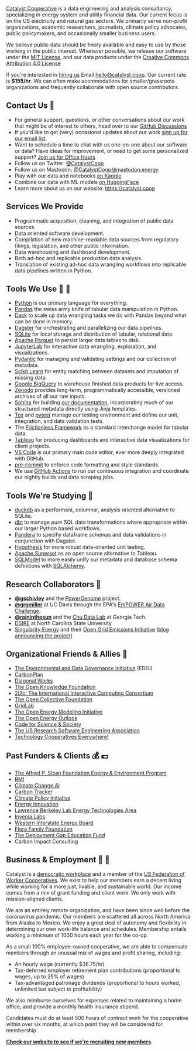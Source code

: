 [Catalyst Cooperative](https://catalyst.coop) is a data engineering and analysis
consultancy, specializing in energy system and utility financial data. Our current
focus is on the US electricity and natural gas sectors. We primarily serve
non-profit organizations, academic researchers, journalists, climate policy advocates,
public policymakers, and occasionally smaller business users.

We believe public data should be freely available and easy to use by those working in
the public interest. Whenever possible, we release our software under the [MIT
License](https://opensource.org/licenses/MIT), and our data products under the [Creative
Commons Attribution 4.0 License](https://creativecommons.org/licenses/by/4.0/)

If you're interested in [hiring us](https://catalyst.coop/hire-catalyst)
Email [hello@catalyst.coop](mailto:hello@catalyst.coop). Our current rate is
**$155/hr**. We can often make acommodations for smaller/grassroots organizations and
frequently collaborate with open source contributors.

## Contact Us :love_letter:

- For general support, questions, or other conversations about our work
  that might be of interest to others, head over to our
  [GitHub Discussions](https://github.com/orgs/catalyst-cooperative/discussions)
- If you'd like to get (very) occasional updates about our work
  [sign up for our email list](https://catalyst.coop/updates/).
- Want to schedule a time to chat with us one-on-one about our software or data? Have
  ideas for improvement, or need to get some personalized support? [Join us for Office
  Hours](https://calend.ly/catalyst-cooperative/pudl-office-hours)
- Follow us on Twitter: [@CatalystCoop](https://twitter.com/CatalystCoop)
- Follow us on Mastodon: [@CatalystCoop@mastodon.energy](https://mastodon.energy/@CatalystCoop)
- Play with our data and notebooks [on Kaggle](https://www.kaggle.com/catalystcooperative)
- Combine our data with ML models [on HuggingFace](https://huggingface.co/catalystcooperative)
- Learn more about us on our website: https://catalyst.coop

## Services We Provide

- Programmatic acquisition, cleaning, and integration of public data sources.
- Data oriented software development.
- Compilation of new machine-readable data sources from regulatory filings, legislation,
  and other public information.
- Data warehousing and dashboard development.
- Both ad-hoc and replicable production data analysis.
- Translation of existing ad-hoc data wrangling workflows into replicable data pipelines
  written in Python.

## Tools We Use :hammer: :wrench:

- [Python](https://www.python.org/) is our primary language for everything.
- [Pandas](https://pandas.pydata.org/) the swiss army knife of tabular data manipulation
  in Python.
- [Dask](https://www.dask.org/) to scale up data wrangling tasks we do with Pandas
  beyond what can be done in memory.
- [Dagster](https://dagster.io) for orchestrating and parallelizing our data pipelines.
- [SQLite](https://www.sqlite.org/) for local storage and distribution of tabular,
  relational data.
- [Apache Parquet](https://parquet.apache.org/) to persist larger data tables to disk.
- [JupyterLab](https://jupyter.org/) for interactive data wrangling, exploration, and
  visualizations.
- [Pydantic](https://pydantic-docs.helpmanual.io/) for managing and validating settings
  and our collection of metadata.
- [Scikit Learn](https://scikit-learn.org/) for entity matching between datasets and
  imputation of missing data.
- [Google BigQuery](https://cloud.google.com/bigquery) to warehouse finished data
  products for live access.
- [Zenodo](https://zenodo.org/communities/catalyst-cooperative/) provides long-term,
  programmatically accessible, versioned archives of all our raw inputs.
- [Sphinx](https://www.sphinx-doc.org/) for building [our
  documentation](https://catalystcoop-pudl.readthedocs.io/en/latest/), incorporating
  much of our structured metadata directly using Jinja templates.
- [Tox](https://tox.wiki/) and [pytest](https://docs.pytest.org) manage our testing
  environment and define our unit, integration, and data validation tests.
- The [Frictionless Framework](https://framework.frictionlessdata.io/) as a standard
  interchange model for tabular data.
- [Tableau](https://www.tableau.com/) for producing dashboards and interactive data
  visualizations for client projects.
- [VS Code](https://code.visualstudio.com/) is our primary main code editor, ever more
  deeply integrated with GitHub.
- [pre-commit](https://pre-commit.com/) to enforce code formatting and style standards.
- We use [GitHub Actions](https://docs.github.com/en/actions) to run our continuous
  integration and coordinate our nightly builds and data scraping jobs.

## Tools We're Studying :construction:

- [duckdb](https://duckdb.org/) as a performant, columnar, analysis oriented alternative
  to SQLite.
- [dbt](https://www.getdbt.com/) to manage pure SQL data transformations where
  appropriate within our larger Python based workflows.
- [Pandera](https://pandera.readthedocs.io/) to specifiy dataframe schemas and data
  validations in conjunction with Dagster.
- [Hypothesis](https://hypothesis.readthedocs.io/) for more robust data-oriented unit
  testing.
- [Apache Superset](https://superset.apache.org/) as an open source alternative to
  Tableau.
- [SQLModel](https://sqlmodel.tiangolo.com/) to more easily unify our metadata and
  database schema definitions with [SQLAlchemy](https://www.sqlalchemy.org/).

## Research Collaborators :brain:

- **[@gschivley](https://github.com/gschivley)** and the [PowerGenome](https://github.com/PowerGenome/PowerGenome) project.
- **[@grgmiller](https://github.com/grgmiller)** at UC Davis through the EPA's [EmPOWER Air Data Challenge](https://www.epa.gov/airmarkets/empower-air-data-challenge).
- **[@raininthesun](https://github.com/raininthesun)** and the [Chu Data Lab](https://chu-data-lab.cc.gatech.edu/) at Georgia Tech.
- [DSIRE](https://www.dsireusa.org/) at North Carolina State University
- [Singularity Energy](https://singularity.energy/) and their [Open Grid Emissions
  Initiative](https://github.com/singularity-energy/open-grid-emissions) ([blog
  announcing the
  project](https://medium.com/singularity-energy/introducing-the-open-grid-emissions-initiative-42f68f3b3f49))

## Organizational Friends & Allies :revolving_hearts:

- [The Environmental and Data Governance Initiative](https://envirodatagov.org/) (EDGI)
- [CarbonPlan](https://carbonplan.org/)
- [Diagonal Works](https://diagonal.works/)
- [The Open Knowledge Foundation](https://okfn.org/)
- [2i2c: The International Interactive Computing Consortium](https://2i2c.org/)
- [The Open Collective Foundation](https://opencollective.foundation/)
- [GridLab](https://gridlab.org/)
- [The Open Energy Modeling Initiative](https://openmod-initiative.org/)
- [The Open Energy Outlook](https://github.com/TemoaProject/oeo)
- [Code for Science & Society](https://codeforscience.org/)
- [The US Research Software Engineering Association](https://us-rse.org)
- [Technology Cooperatives Everywhere!](https://tech-coops.xyz/)

## Past Funders & Clients :moneybag: :dollar:

- [The Alfred P. Sloan Foundation Energy & Environment Program](https://sloan.org/programs/research/energy-and-environment)
- [RMI](https://rmi.org/)
- [Climate Change AI](https://www.climatechange.ai/)
- [Carbon Tracker](https://carbontracker.org)
- [Climate Policy Initiative](https://www.climatepolicyinitiative.org/)
- [Energy Innovation](https://energyinnovation.org/)
- [Lawrence Berkeley Lab Energy Technologies Area](https://eta.lbl.gov/)
- [Invenia Labs](https://www.invenia.ca/)
- [Western Interstate Energy Board](https://www.westernenergyboard.org/)
- [Flora Family Foundation](https://www.florafamily.org/)
- [The Deployment Gap Education Fund](https://www.deploymentgap.fund/)
- Carbon Impact Consulting

## Business & Employment :evergreen_tree: :evergreen_tree:

Catalyst is a [democratic workplace](https://institute.coop/) and a member of the [US
Federation of Worker Cooperatives](https://usworker.coop). We exist to help our members
earn a decent living while working for a more just, livable, and sustainable world. Our
income comes from a mix of grant funding and client work. We only work with
mission-aligned clients.

We are an entirely remote organization, and have been since well before the coronavirus
pandemic. Our members are scattered all across North America from Alaska to Mexico. We
enjoy a great deal of autonomy and flexibility in determining our own work-life balance
and schedules. Membership entails working a minimum of 1000 hours each year for the
co-op.

As a small 100% employee-owned cooperative, we are able to compensate members through an
unusual mix of wages and profit sharing, including:

- An hourly wage (currently $36.75/hr)
- Tax-deferred employer retirement plan contributions (proportional to wages, up to 25%
  of wages)
- Tax-advantaged patronage dividends (proportional to hours worked, unlimited but
  subject to profitability)

We also reimburse ourselves for expenses related to maintaining a home office, and
provide a monthly health insurance stipend.

Candidates must do at least 500 hours of contract work for the cooperative within over
six months, at which point they will be considered for membership.

**[Check our website to see if we're recruiting new
members](https://catalyst.coop/work-with-us/)**.
